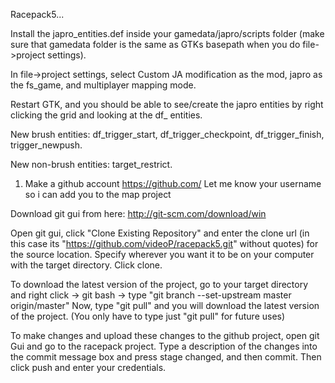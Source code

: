 Racepack5...

Install the japro_entities.def inside your gamedata/japro/scripts folder (make sure that gamedata folder is the same as GTKs basepath when you do file->project settings).

In file->project settings, select Custom JA modification as the mod, japro as the fs_game, and multiplayer mapping mode.

Restart GTK, and you should be able to see/create the japro entities by right clicking the grid and looking at the df_ entities.

New brush entities: df_trigger_start, df_trigger_checkpoint, df_trigger_finish, trigger_newpush.

New non-brush entities: target_restrict.



1) Make a github account
https://github.com/ 
Let me know your username so i can add you to the map project

Download git gui from here:
http://git-scm.com/download/win

Open git gui, click "Clone Existing Repository" and enter the clone url (in this case its "https://github.com/videoP/racepack5.git" without quotes) for the source location.  Specify wherever you want it to be on your computer with the target directory.  Click clone.

To download the latest version of the project, go to your target directory and right click -> git bash -> type "git branch --set-upstream master origin/master"
Now, type "git pull" and you will download the latest version of the project.  (You only have to type just "git pull" for future uses)

To make changes and upload these changes to the github project, open git Gui and go to the racepack project.  Type a description of the changes into the commit message box and press stage changed, and then commit.  Then click push and enter your credentials.